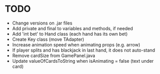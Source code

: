 # TODO
* Change versions on .jar files
* Add private and final to variables and methods, if needed
* Add 'int bet' to Hand class (each hand has its own bet) 
* Create Key class (move TAdapter)
* Increase animation speed when animating props (e.g. arrow)
* If player splits and has blackjack in last hand, it does not auto-stand
* Remove cardSize from GamePanel.java
* Update valueOfCardsToString when isAnimating = false (text under card)